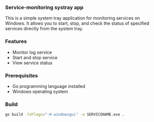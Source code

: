 ### Service-monitoring systray app
This is a simple system tray application for monitoring services on Windows. It allows you to start, stop, and check the status of specified services directly from the system tray.

### Features
- Monitor log service
- Start and stop service
- View service status

### Prerequisites
- Go programming language installed
- Windows operating system


### Build
```sh
go build -ldflags="-H windowsgui" -o SERVICENAME.exe .
```

